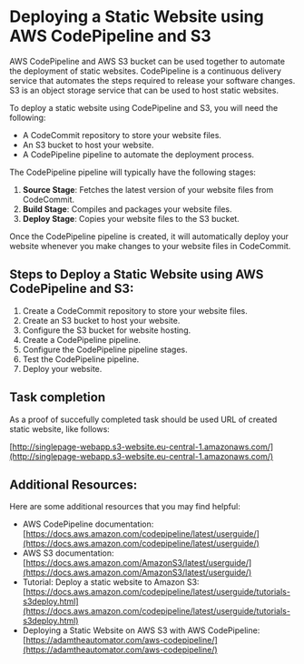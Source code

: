 # Deploying a Static Website using AWS CodePipeline and S3

AWS CodePipeline and AWS S3 bucket can be used together to automate the deployment of static websites. CodePipeline is a continuous delivery service that automates the steps required to release your software changes. S3 is an object storage service that can be used to host static websites.

To deploy a static website using CodePipeline and S3, you will need the following:

- A CodeCommit repository to store your website files.
- An S3 bucket to host your website.
- A CodePipeline pipeline to automate the deployment process.

The CodePipeline pipeline will typically have the following stages:

1. **Source Stage**: Fetches the latest version of your website files from CodeCommit.
2. **Build Stage**: Compiles and packages your website files.
3. **Deploy Stage**: Copies your website files to the S3 bucket.

Once the CodePipeline pipeline is created, it will automatically deploy your website whenever you make changes to your website files in CodeCommit.

## Steps to Deploy a Static Website using AWS CodePipeline and S3:

1. Create a CodeCommit repository to store your website files.
2. Create an S3 bucket to host your website.
3. Configure the S3 bucket for website hosting.
4. Create a CodePipeline pipeline.
5. Configure the CodePipeline pipeline stages.
6. Test the CodePipeline pipeline.
7. Deploy your website.

## Task completion

As a proof of succefully completed task should be used URL of created static website, like follows:<br> 

[http://singlepage-webapp.s3-website.eu-central-1.amazonaws.com/](http://singlepage-webapp.s3-website.eu-central-1.amazonaws.com/)

## Additional Resources:

Here are some additional resources that you may find helpful:

- AWS CodePipeline documentation: [https://docs.aws.amazon.com/codepipeline/latest/userguide/](https://docs.aws.amazon.com/codepipeline/latest/userguide/)
- AWS S3 documentation: [https://docs.aws.amazon.com/AmazonS3/latest/userguide/](https://docs.aws.amazon.com/AmazonS3/latest/userguide/)
- Tutorial: Deploy a static website to Amazon S3: [https://docs.aws.amazon.com/codepipeline/latest/userguide/tutorials-s3deploy.html](https://docs.aws.amazon.com/codepipeline/latest/userguide/tutorials-s3deploy.html)
- Deploying a Static Website on AWS S3 with AWS CodePipeline: [https://adamtheautomator.com/aws-codepipeline/](https://adamtheautomator.com/aws-codepipeline/)

